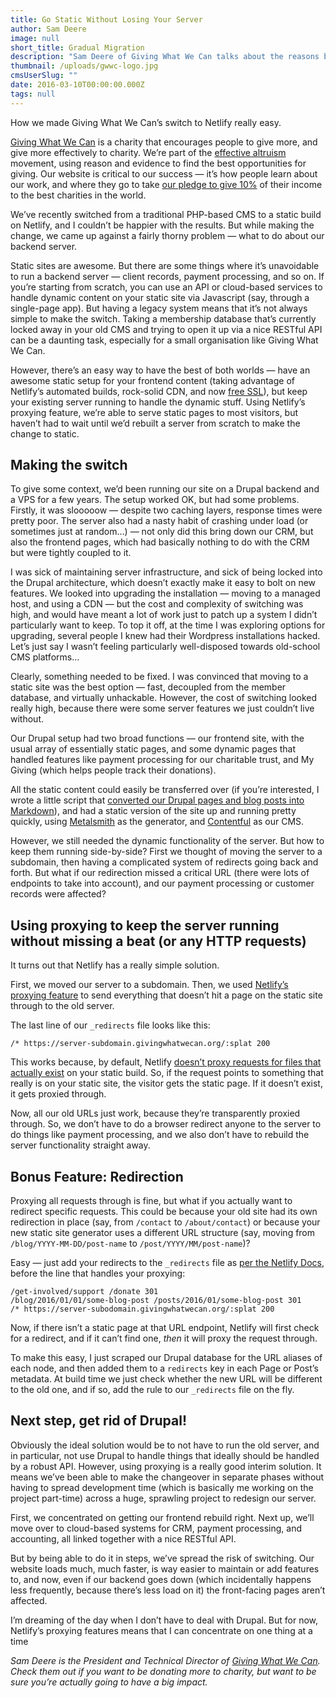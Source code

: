 ```yaml
---
title: Go Static Without Losing Your Server
author: Sam Deere
image: null
short_title: Gradual Migration
description: "Sam Deere of Giving What We Can talks about the reasons behind the non-profit's switch to the static stack, and how they are using netlify to do it in stages."
thumbnail: /uploads/gwwc-logo.jpg
cmsUserSlug: ""
date: 2016-03-10T00:00:00.000Z
tags: null
---
```


How we made Giving What We Can’s switch to Netlify really easy.

[Giving What We Can](https://www.givingwhatwecan.org/) is a charity that encourages people to give more, and give more effectively to charity. We’re part of the [effective altruism](http://www.effectivealtruism.org/) movement, using reason and evidence to find the best opportunities for giving. Our website is critical to our success — it’s how people learn about our work, and where they go to take [our pledge to give 10%](https://www.givingwhatwecan.org/get-involved/join/) of their income to the best charities in the world.

We’ve recently switched from a traditional PHP-based CMS to a static build on Netlify, and I couldn’t be happier with the results. But while making the change, we came up against a fairly thorny problem — what to do about our backend server.

<!-- excerpt -->

Static sites are awesome. But there are some things where it’s unavoidable to run a backend server — client records, payment processing, and so on. If you’re starting from scratch, you can use an API or cloud-based services to handle dynamic content on your static site via Javascript (say, through a single-page app). But having a legacy system means that it’s not always simple to make the switch. Taking a membership database that’s currently locked away in your old CMS and trying to open it up via a nice RESTful API can be a daunting task, especially for a small organisation like Giving What We Can.

However, there’s an easy way to have the best of both worlds — have an awesome static setup for your frontend content (taking advantage of Netlify’s automated builds, rock-solid CDN, and now [free SSL](https://www.netlify.com/blog/2016/01/15/free-ssl-on-custom-domains)), but keep your existing server running to handle the dynamic stuff. Using Netlify’s proxying feature, we’re able to serve static pages to most visitors, but haven’t had to wait until we’d rebuilt a server from scratch to make the change to static.

## Making the switch

To give some context, we’d been running our site on a Drupal backend and a VPS for a few years. The setup worked OK, but had some problems. Firstly, it was slooooow — despite two caching layers, response times were pretty poor. The server also had a nasty habit of crashing under load (or sometimes just at random…) — not only did this bring down our CRM, but also the frontend pages, which had basically nothing to do with the CRM but were tightly coupled to it.

I was sick of maintaining server infrastructure, and sick of being locked into the Drupal architecture, which doesn’t exactly make it easy to bolt on new features. We looked into upgrading the installation — moving to a managed host, and using a CDN — but the cost and complexity of switching was high, and would have meant a lot of work just to patch up a system I didn’t particularly want to keep. To top it off, at the time I was exploring options for upgrading, several people I knew had their Wordpress installations hacked. Let’s just say I wasn’t feeling particularly well-disposed towards old-school CMS platforms...

Clearly, something needed to be fixed. I was convinced that moving to a static site was the best option — fast, decoupled from the member database, and virtually unhackable. However, the cost of switching looked really high, because there were some server features we just couldn’t live without.

Our Drupal setup had two broad functions — our frontend site, with the usual array of essentially static pages, and some dynamic pages that handled features like payment processing for our charitable trust, and My Giving (which helps people track their donations).

All the static content could easily be transferred over (if you’re interested, I wrote a little script that [converted our Drupal pages and blog posts into Markdown](https://github.com/colophonemes/drupal-to-markdown)), and had a static version of the site up and running pretty quickly, using [Metalsmith](http://www.metalsmith.io/) as the generator, and [Contentful](https://www.contentful.com/) as our CMS.

However, we still needed the dynamic functionality of the server. But how to keep them running side-by-side? First we thought of moving the server to a subdomain, then having a complicated system of redirects going back and forth. But what if our redirection missed a critical URL (there were lots of endpoints to take into account), and our payment processing or customer records were affected?

## Using proxying to keep the server running without missing a beat (or any HTTP requests)

 It turns out that Netlify has a really simple solution.

First, we moved our server to a subdomain. Then, we used [Netlify’s proxying feature](https://www.netlify.com/docs/redirects#proxying) to send everything that doesn’t hit a page on the static site through to the old server.

The last line of our `_redirects` file looks like this:

```
/* https://server-subdomain.givingwhatwecan.org/:splat 200
```

This works because, by default, Netlify [doesn’t proxy requests for files that actually exist](https://www.netlify.com/docs/redirects#note-on-shadowing) on your static build. So, if the request points to something that really is on your static site, the visitor gets the static page. If it doesn’t exist, it gets proxied through.

Now, all our old URLs just work, because they’re transparently proxied through. So, we don’t have to do a browser redirect anyone to the server to do things like payment processing, and we also don’t have to rebuild the server functionality straight away.

## Bonus Feature: Redirection

Proxying all requests through is fine, but what if you actually want to redirect specific requests. This could be because your old site had its own redirection in place (say, from `/contact` to `/about/contact`) or because your new static site generator uses a different URL structure (say, moving from `/blog/YYYY-MM-DD/post-name` to `/post/YYYY/MM/post-name`)?

Easy — just add your redirects to the `_redirects` file as [per the Netlify Docs](https://www.netlify.com/docs/redirects), before the line that handles your proxying:

```
/get-involved/support /donate 301
/blog/2016/01/01/some-blog-post /posts/2016/01/some-blog-post 301
/* https://server-subodomain.givingwhatwecan.org/:splat 200
```

Now, if there isn’t a static page at that URL endpoint, Netlify will first check for a redirect, and if it can’t find one, _then_ it will proxy the request through.

To make this easy, I just scraped our Drupal database for the URL aliases of each node, and then added them to a `redirects` key in each Page or Post’s metadata. At build time we just check whether the new URL will be  different to the old one, and if so, add the rule to our `_redirects` file on the fly.

## Next step, get rid of Drupal!

Obviously the ideal solution would be to not have to run the old server, and in particular, not use Drupal to handle things that ideally should be handled by a robust API. However, using proxying is a really good interim solution. It means we’ve been able to make the changeover in separate phases  without having to spread development time (which is basically me working on the project part-time) across a huge, sprawling project to redesign our server.

First, we concentrated on getting our frontend rebuild right. Next up, we’ll move over to cloud-based systems for CRM, payment processing, and accounting, all linked together with a nice RESTful API.

But by being able to do it in steps, we’ve spread the risk of switching. Our website loads much, much faster, is way easier to maintain or add features to, and now, even if our backend goes down (which incidentally happens less frequently, because there’s less load on it) the front-facing pages aren’t affected.

I’m dreaming of the day when I don’t have to deal with Drupal. But for now, Netlify’s proxying features means that I can concentrate on one thing at a time

_Sam Deere is the President and Technical Director of [Giving What We Can](https://www.givingwhatwecan.org/). Check them out if you want to be donating more to charity, but want to be sure you’re actually going to have a big impact._
